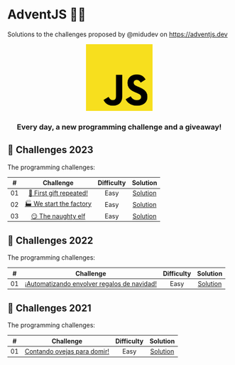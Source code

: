 # AdventJS 🎄🎅

Solutions to the challenges proposed by @midudev on https://adventjs.dev

<div align="center">
    <img src="./assets/javascript_logo.svg" width="150px" height="150px">
    <h3>Every day, a new programming challenge and a giveaway!</h3>
</div>

<!-- TODO: Botones de los años 2021, 2022 y 2023 -->

## 🎯 Challenges 2023

The programming challenges:

|  #  |                                       Challenge                        | Difficulty |               Solution                  |
| :-: | :--------------------------------------------------------------------: | :--------: | :-------------------------------------: |
| 01  | [🎁 First gift repeated!](./2023/challenge-01)              | Easy       | [Solution](./2023/challenge-01/challenge01.js) |
| 02  | [🏭 We start the factory](./2023/challenge-02)              | Easy       | [Solution](./2023/challenge-02/challenge02.js) |
| 03  | [😏 The naughty elf](./2023/challenge-03)              | Easy       | [Solution](./2023/challenge-03/challenge03.js) |

## 🎯 Challenges 2022

The programming challenges:

|  #  |                               Challenge                            | Difficulty |                  Solution                  |
| :-: | :----------------------------------------------------------------: | :--------: | :----------------------------------------: |
| 01  | [¡Automatizando envolver regalos de navidad!](./2022/challenge-01) | Easy       | [Solution](./2022/challenge-01/challenge01.js) |


## 🎯 Challenges 2021

The programming challenges:

|  #  |                                       Challenge                        | Difficulty |               Solution                     |
| :-: | :--------------------------------------------------------------------: | :--------: | :----------------------------------------: |
| 01  | [Contando ovejas para domir!](./2021/challenge-01)                     | Easy       | [Solution](./2021/challenge-01/challenge01.js) |



